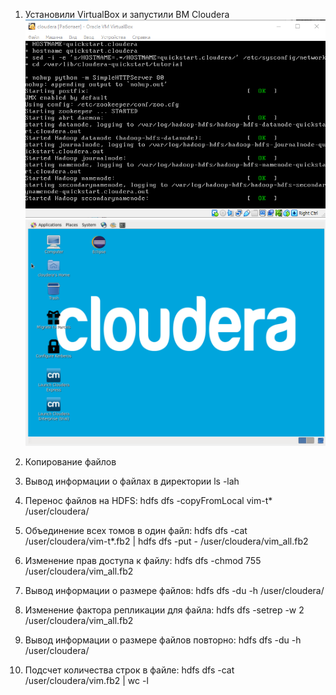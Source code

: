 1. Установили VirtualBox и запустили ВМ Cloudera
![](./img/2022-12-02_13-06-43.png)
![](./img/2022-12-02_13-32-46.png)
2. Копирование файлов

3. Вывод информации о файлах в директории
    ls -lah

4. Перенос файлов на HDFS:
    hdfs dfs -copyFromLocal vim-t* /user/cloudera/

5. Объединение всех томов в один файл:
    hdfs dfs -cat /user/cloudera/vim-t*.fb2 | hdfs dfs -put - /user/cloudera/vim_all.fb2

6. Изменение прав доступа к файлу:
    hdfs dfs -chmod 755 /user/cloudera/vim_all.fb2

7. Вывод информации о размере файлов:
    hdfs dfs -du -h /user/cloudera/

8. Изменение фактора репликации для файла:
    hdfs dfs -setrep -w 2 /user/cloudera/vim_all.fb2

9. Вывод информации о размере файлов повторно:
    hdfs dfs -du -h /user/cloudera/

9. Подсчет количества строк в файле: 
    hdfs dfs -cat /user/cloudera/vim.fb2 | wc -l
